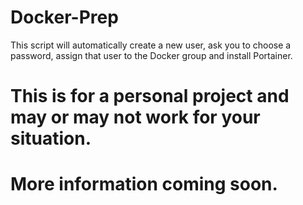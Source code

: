 # Docker-Prep

This script will automatically create a new user, ask you to choose a password, assign that user to the Docker group and install Portainer.

# This is for a personal project and may or may not work for your situation.

# More information coming soon.
